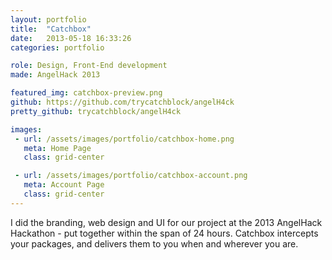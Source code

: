 ```yaml
---
layout: portfolio
title:  "Catchbox"
date:   2013-05-18 16:33:26
categories: portfolio

role: Design, Front-End development
made: AngelHack 2013

featured_img: catchbox-preview.png
github: https://github.com/trycatchblock/angelH4ck
pretty_github: trycatchblock/angelH4ck

images: 
 - url: /assets/images/portfolio/catchbox-home.png
   meta: Home Page
   class: grid-center

 - url: /assets/images/portfolio/catchbox-account.png
   meta: Account Page
   class: grid-center
---
```


I did the branding, web design and UI for our project at the 2013 AngelHack Hackathon - put together within the span of 24 hours. Catchbox intercepts your packages, and delivers them to you when and wherever you are.


